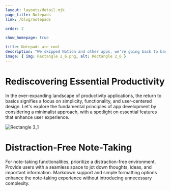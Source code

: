 ```yaml
---
layout: layouts/detail.njk
page_title: Notepads
link: /blog/notepads

order: 2

show_homepage: true

title: Notepads are cool
description: "We skipped Notion and other apps, we're going back to basics."
image: { img: Rectangle 2_6.png, alt: Rectangle 2_6 }
---
```


# Rediscovering Essential Productivity

In the ever-expanding landscape of productivity applications, the return to basics signifies a focus on simplicity, functionality, and user-centered design. Let's explore the fundamental principles of app development by considering a minimalist approach, with a spotlight on essential features that enhance user experience.

![Rectangle 3_1](/assets/images/Rectangle%203_1.png)

# Distraction-Free Note-Taking

For note-taking functionalities, prioritize a distraction-free environment. Provide users with a seamless space to jot down thoughts, ideas, and important information. Markdown support and simple formatting options enhance the note-taking experience without introducing unnecessary complexity.

